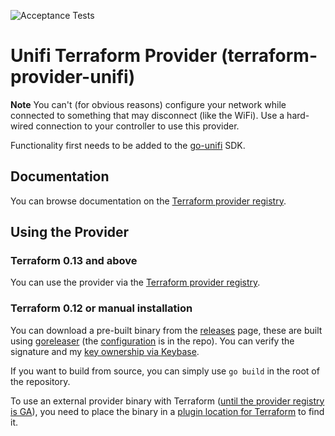 ![Acceptance Tests](https://github.com/paultyng/terraform-provider-unifi/workflows/Acceptance%20Tests/badge.svg?event=push)

# Unifi Terraform Provider (terraform-provider-unifi)

**Note** You can't (for obvious reasons) configure your network while connected to something that may disconnect (like the WiFi). Use a hard-wired connection to your controller to use this provider.

Functionality first needs to be added to the [go-unifi](https://github.com/paultyng/go-unifi) SDK.

## Documentation

You can browse documentation on the [Terraform provider registry](https://registry.terraform.io/providers/paultyng/unifi/latest/docs).

## Using the Provider

### Terraform 0.13 and above

You can use the provider via the [Terraform provider registry](https://registry.terraform.io/providers/paultyng/unifi).

### Terraform 0.12 or manual installation

You can download a pre-built binary from the [releases](https://github.com/paultyng/terraform-provider-unifi/releases) page, these are built using [goreleaser](https://goreleaser.com/) (the [configuration](.goreleaser.yml) is in the repo). You can verify the signature and my [key ownership via Keybase](https://keybase.io/paultyng).

If you want to build from source, you can simply use `go build` in the root of the repository.

To use an external provider binary with Terraform ([until the provider registry is GA](https://www.hashicorp.com/blog/announcing-providers-in-the-new-terraform-registry/)), you need to place the binary in a [plugin location for Terraform](https://www.terraform.io/docs/configuration/providers.html#third-party-plugins) to find it.
